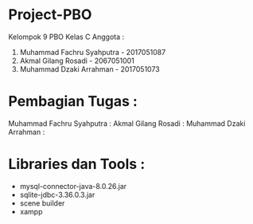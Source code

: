 # Project-PBO
Kelompok 9 PBO Kelas C
Anggota :
1. Muhammad Fachru Syahputra - 2017051087
2. Akmal Gilang Rosadi - 2067051001
3. Muhammad Dzaki Arrahman - 2017051073

# Pembagian Tugas :
Muhammad Fachru Syahputra : 
Akmal Gilang Rosadi       : 
Muhammad Dzaki Arrahman   :

# Libraries dan Tools :
- mysql-connector-java-8.0.26.jar
- sqlite-jdbc-3.36.0.3.jar
- scene builder
- xampp
